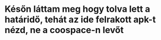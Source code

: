 # **Későn láttam meg hogy tolva lett a határidő, tehát az ide felrakott apk-t nézd, ne a coospace-n levőt**
